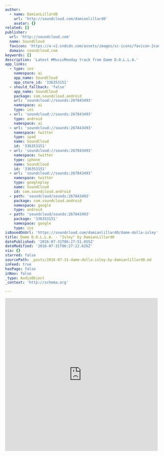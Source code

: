 ```yaml
---
author:
  - name: DamianLillard0
    url: 'http://soundcloud.com/damianlillard0'
    avatar: {}
related: []
publisher:
  url: 'http://soundcloud.com'
  name: SoundCloud
  favicon: 'https://a-v2.sndcdn.com/assets/images/sc-icons/favicon-2cadd14b.ico'
  domain: soundcloud.com
keywords: []
description: 'Latest #MusicMonday track from Dame D.O.L.L.A.'
app_links:
  - type: ios
    namespace: ai
    app_name: SoundCloud
    app_store_id: '336353151'
  - should_fallback: 'false'
    app_name: SoundCloud
    package: com.soundcloud.android
    url: 'soundcloud://sounds:267843493'
    namespace: ai
    type: ios
  - url: 'soundcloud://sounds:267843493'
    type: android
    namespace: ai
  - url: 'soundcloud://sounds:267843493'
    namespace: twitter
    type: ipad
    name: SoundCloud
    id: '336353151'
  - url: 'soundcloud://sounds:267843493'
    namespace: twitter
    type: iphone
    name: SoundCloud
    id: '336353151'
  - url: 'soundcloud://sounds:267843493'
    namespace: twitter
    type: googleplay
    name: SoundCloud
    id: com.soundcloud.android
  - path: 'soundcloud/sounds:267843493'
    package: com.soundcloud.android
    namespace: google
    type: android
  - path: 'soundcloud/sounds:267843493'
    package: '336353151'
    namespace: google
    type: ios
isBasedOnUrl: 'https://soundcloud.com/damianlillard0/dame-dolla-isley'
title: Dame D.O.L.L.A. - "Isley" by DamianLillard0
datePublished: '2016-07-31T06:27:51.855Z'
dateModified: '2016-07-31T06:27:12.626Z'
via: {}
starred: false
sourcePath: _posts/2016-07-31-dame-dolla-isley-by-damianlillard0.md
inFeed: true
hasPage: false
inNav: false
_type: AudioObject
_context: 'http://schema.org'

---
```

<iframe src="https://cdn.embedly.com/widgets/media.html?src=https%3A%2F%2Fw.soundcloud.com%2Fplayer%2F%3Fvisual%3Dtrue%26url%3Dhttp%253A%252F%252Fapi.soundcloud.com%252Ftracks%252F267843493%26show_artwork%3Dtrue&amp;url=https%3A%2F%2Fsoundcloud.com%2Fdamianlillard0%2Fdame-dolla-isley&amp;image=http%3A%2F%2Fi1.sndcdn.com%2Fartworks-000166226147-950y1y-t500x500.jpg&amp;key=b7d04c9b404c499eba89ee7072e1c4f7&amp;type=text%2Fhtml&amp;schema=soundcloud" width="500" height="500" scrolling="no" frameborder="0" allowfullscreen="" style=""></iframe>